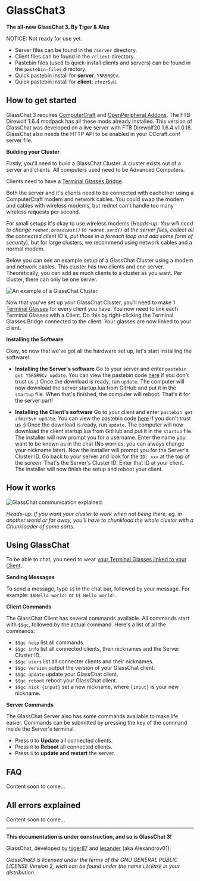 GlassChat3
==========
**The all-new GlassChat 3. By Tiger & Alex**

NOTICE: Not ready for use yet.

- Server files can be found in the `/server` directory.
- Client files can be found in the `/client` directory.
- Pastebin files (used to quick-install clients and servers) can be found in the `pastebin-files` directory.
- Quick pastebin install for **server**: `Y5R5R9Cv`.
- Quick pastebin install for **client**: `zfmzr5vH`.

## How to get started ##
GlassChat 3 requires [ComputerCraft](http://computercraft.info) and [OpenPeripheral Addons](http://openmods.info/). 
The FTB Direwolf 1.6.4 modpack has all these mods already installed. This version of GlassChat was developed on a live server with FTB Direwolf20 1.6.4 v1.0.18. GlassChat also needs the HTTP API to be enabled in your CCcraft.conf  server file.

**Building your Cluster**

Firstly, you'll need to build a GlassChat Cluster. A cluster exists out of a server and clients. All computers used need to be Advanced Computers. 

Clients need to have a [Terminal Glasses Bridge](http://wiki.technicpack.net/Terminal_Glasses_Bridge). 

Both the server and it's clients need to be connected with eachother using a ComputerCraft modem and network cables. You could swap the modem and cables with wireless modems, but rednet can't handle too many wireless requests per second. 

For small setups it's okay to use wireless modems (*Heads-up: You will need to change `rednet.broadcast()` to `rednet.send()` at the server files, collect all the connected client ID's, put those in a foreach loop and add some form of security*), but for large clusters, we recommend using network cables and a normal modem.

Below you can see an example setup of a GlassChat Cluster using a modem and network cables. This cluster has two clients and one server. Theoretically, you can add as much clients to a cluster as you want. Per cluster, there can only be one server.

![An example of a GlassChat Cluster](http://assets.gingergaming.com/img/glasschat/setup.png)

Now that you've set up your GlassChat Cluster, you'll need to make 1 [Terminal Glasses](http://wiki.technicpack.net/Terminal_Glasses) for every client you have. You now need to link each Terminal Glasses with a Client. Do this by right-clicking the Terminal Glasses Bridge connected to the client. Your glasses are now linked to your client.

**Installing the Software**

Okay, so now that we've got all the hardware set up, let's start installing the software!

- **Installing the Server's software** 
Go to your server and enter `pastebin get Y5R5R9Cv update`. You can view the pastebin code [here](http://pastebin.com/Y5R5R9Cv) if you don't trust us ;)
Once the download is ready, run `update`. The computer will now download the server startup.lua from GitHub and put it in the `startup` file. When that's finished, the computer will reboot. That's it for the server part!

- **Installing the Client's software** 
Go to your client and enter `pastebin get zfmzr5vH update`. You can view the pastebin code [here](http://pastebin.com/zfmzr5vH) if you don't trust us ;)
Once the download is ready, run `update`. The computer will now download the client startup.lua from GitHub and put it in the `startup` file. The installer will now prompt you for a username. Enter the name you want to be known as in the chat (No worries, you can always change your nickname later). 
Now the installer will prompt you for the Server's Cluster ID. Go back to your server and look for the `ID: xxx` at the top of the screen. That's the Server's Cluster ID. Enter that ID at your client. The installer will now finish the setup and reboot your client.

## How it works ##
![GlassChat communication explained.](http://assets.gingergaming.com/img/glasschat/glasschat-map.png)

*Heads-up: If you want your cluster to work when not being there, eg. in another world or far away, you'll have to chunkload the whole cluster with a Chunkloader of some sorts.*

## Using GlassChat ##
To be able to chat, you need to wear [your Terminal Glasses linked to your Client](https://github.com/lesander/GlassChat3#how-to-get-started).

**Sending Messages**

To send a message, type `$$` in the chat bar, followed by your message. For example: `$$Hello world!` or `$$ Hello world!`.

**Client Commands**

The GlassChat Client has several commands available. All commands start with `$$gc`, followed by the actual command. Here's a list of all the commands:
- `$$gc help` list all commands.
- `$$gc info` list all connected clients, their nicknames and the Server Cluster ID.
- `$$gc users` list all connecter clients and their nicknames.
- `$$gc version` output the version of your GlassChat client.
- `$$gc update` update your GlassChat client.
- `$$gc reboot` reboot your GlassChat client.
- `$$gc nick {input}` set a new nickname, where `{input}` is your new nickname.

**Server Commands**

The GlassChat Server also has some commands available to make life easier. Commands can be submitted by pressing the key of the command inside the Server's terminal.
- Press `U` to **Update** all connected clients.
- Press `R` to **Reboot** all connected clients.
- Press `S` to **update and restart** the server.

## FAQ ##
Content soon to come...

## All errors explained ##
Content soon to come...



----------
**This documentation is under construction, and so is GlassChat 3!**

GlassChat, developed by [tiiger87](http://github.com/tiiger87) and [lesander](http://github.com/lesander) (aka Alexandrov01).

*GlassChat3 is licensed under the terms of the GNU GENERAL PUBLIC LICENSE Version 2, wich can be found under the name `LICENSE` in your distribution.*
